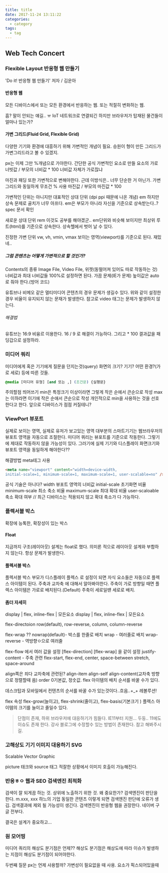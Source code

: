 ```yaml
---
title: title
date: 2017-11-24 13:11:22
categories: 
  - category
tags:
  - tag
---
```



## Web Tech Concert

### Flexible Layout 반응형 웹 만들기
'Do it! 반응형 웹 만들기' 저자 / 김운아

#### 반응형 웹

모든 디바이스에서 또는 모든 환경에서 반응하는 웹. 또는 적절히 변화하는 웹.

흠? 말이 안되는 얘길.. ㅠ
IoT 네트워크로 연결되긴 하지만 브라우저가 탑재된 물건들이 얼마나 있는가?

#### 가변 그리드(Fluid Grid, Flexible Grid)
다양한 기기와 환경에 대흥하기 위해 가변적인 개념이 필요.
승원이 형이 만든 그리드가 가변그리드라고 볼 수 있겠지.

px는 이제 그만 %개념으로 가야한다.
간단한 공식
가변적인 요소로 만들 요소의 가로 너빗값 / 부모의 너비값 * 100
너비값 자체가 가로잖냐

마진과 패딩 또한 가변적으로 변해야한다. 근데 이방식은.. 너무 단순한 거 아닌가.
가변그리드와 동일하게 무조건 % 사용
마진값 / 부모의 마진값 * 100

가변적인 단위는 아니지만 대표적인 상대 단위 (dpi ppi 때문에 나온 개념)
em 하지만 상속 문제로 골치가 너무 아프다.
em은 부모가 아니라 자신을 기준으로 상속받는다..? spec 문서 확인

새로운 상대 단위
rem 이것도 공부를 해야겠군..
em단위와 비슷해 보이지만 최상위 루트(html)를 기준으로 상속한다.
상속헬에서 벗어 날 수 있다.

진정한 가변 단위
vw, vh, vmin, vmax
보이는 영역(viewport)를 기준으로 된다. 재밌네.. 

##### 그럼 콘텐츠는 어떻게 가변적으로 할 것인가?
Contents의 종류
Image File, Video File, 위젯(동떨어져 있어도 따로 작동하는 것)
너비값과 최대 너비값들 100%로 설정하면 된다.
가끔 문제(IE가 문제) 
높이값은 auto로 줘야 한다.(방어 코드)

유튜브나 비메오 같은 멀티미디어 콘텐츠의 경우 문제가 생길수 있다.
위와 같이 설정한 경우 비율이 유지되지 않는 문재가 발생한다.
참고로 video 태그는 문제가 발생하지 않는다.
###### 해결법
유튜브는 16:9 비융르 이용한다.
16 / 9 로 해결이 가능하다. 그리고 * 100 결과값을 패딩갑으로 설정하라.

### 미디어 쿼리
미디어에게 혹은 기기에게 질문을 던지는것(query)
화면의 크기? 기기? 어떤 환경?(가로 세로) 등에 따른 것들.


```css
@media [미디어 유형] [and 또는 ,] (조건문) {실행문}
```
주의할점
띄어쓰기
min은 특정크기 이상이라면 그렇게 작은 순에서 큰순으로 작성
max는 이하라면 이기에 작은 순애서 큰순으로 작성
개인적으로 min을 사용하는 것을 선호한다고 한다. 앞으로 디바이스가 점점 커질테니?

### ViewPort 뷰포트
실제로 보이는 영역, 실제로 유저가 보고있는 영역
대부분의 스마트기기는 웹브라우저의 뷰포트 영역을 자동으로 조절한다.
미디어 쿼리는 뷰포트를 기준으로 작동한다. 그렇기에 제대로 작동하지 않을 가능성이 있다.
그러기에 실제 기기와 디스플레이 화면크기와 뷰포트 영역을 동일하게 해야한다??

해결방법
meta테그 사용
``` html
<meta name="viewport" content="width=device-width, 
initial-scale=1, minimum-scale=1, maximum-scale=1, user-scalable=no" />
```
공식 기술은 아니다?
width 뷰포트 영역의 너비값
initial-scale 초기화면 비율
minimum-scale 최소 축소 비율
maximum-scale 최대 확대 비율
user-scaloable 축소 확대 여부 // 최근 디바이스는 적용되지 않고 확대 축소가 다 가능하다.

### 플렉서블 박스
확장에 능톡한, 확장성이 있는 박스
#### Float
지금까지 구조(레이아웃) 설계는 float로 했다. 의미론 적으로 레이아웃 설계와 부합하지 않는다.
항상 문제가 발생한다.

#### 플렉서블 박스
플렉서블 박스 
부모가 디스플레이 플렉스 로 설정이 되면 자식 요소들은 자동으로 플렉스 아이템이 된다.
주축과 교차축 에 대해서 알아봐야한다.
주축이 가로 방향일 때면 플렉스 아이템은 가로로 배치된다.(Default)
주축이 세로일떈 세로로 배치.

#### 좀더 자세히

display | flex, inline-flex | 모든요소
display | flex, inline-flex | 모든요소


flex-directoion 
row(default), row-reverse, column, column-reverse

flex-wrap ?? nowrap(default)- 박스를 한줄로 배치
wrap - 여러줄로 배치
wrap-reverse - 역방향ㅇ으로 여러줄

flex-flow 에서 여러 값을 설정
[flex-direction] [flex-wrap] 을 같이 설정
justify-content - 주축 관련
flex-start, flex-end, center, space-between stretch, space-around

align쪽은 죄다 교차축에 관련된?
align-item
align-self
align-content(교차축 방향으로 정렬할때 씀)
order 0기본값, 정숫값.
flex 아이템의 배치 순서를 바꿀 수가 있다.

데스크탑과 모바일에서 컨텐츠의 순서를 바꿀 수가 있는것이다..흐음..+_+
레볼루션!

flex 속성
flex-grow(늘이고), flex-shrink(줄이고), flex-basis(기본크기 )
플렉스 아이템의 크기를 늘이고 줄일수 있다.

> 단점이 존재, 하위 브라우저에 대응하기가 힘들다. IE11부터 지원... 두둥.. 11에도 이슈도 존재 한다. 강사 블로그에 수정할수 있는 방법이 존재한다. 참고 해봐주시길.


### 고해상도 기기 이미지 대응하기 SVG
Scalable Vector Graphic

picture 태크와 source 태그
적잘한 상황에서 이미지 호출이 가능해진다.

### 반응ㅎㅇ 웹과 SEO 검색엔진 최적화
검색이 잘 되게끔 하는 것.
상위에 노출하기 위한 것.
왜 중요한가? 검색엔진이 판단을 한다.
m.xxx, xxx 하느의 기업 동일한 콘텐츠
이렇게 되면 검색엔진 판단에 오류가 생김.
검색결과에 제외 될 가능성이 생긴다.
검색엔진이 반응형 웹을 권장한다.
네이버 구글 전부다.

결국은 설계가 중요하고...

### 원 모어띵
미디어 쿼리의 해상도 분기점은 언제??
해상도 분기점은 해상도에 따라 이슈가 발생하는 지점이 해상도 분기점이 되어야한다.

두번째 질문
px는 언제 사용할까?
가변성이 필요없을 때 사용. 요소가 픽스되어있을때




